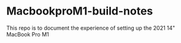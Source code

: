 # MacbookproM1-build-notes
This repo is to document the experience of setting up the 2021 14" MacBook Pro M1
